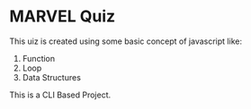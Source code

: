 # MARVEL Quiz

This uiz is created using some basic concept of javascript like:

1. Function
1. Loop
1. Data Structures

This is a CLI Based Project.
